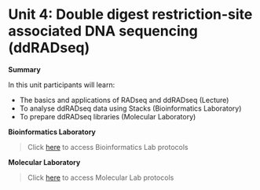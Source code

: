 # Unit 4: Double digest restriction-site associated DNA sequencing (ddRADseq)
**Summary**

In this unit participants will learn:

* The basics and applications of RADseq and ddRADseq (Lecture)
* To analyse ddRADseq data using Stacks (Bioinformatics Laboratory) 
* To prepare ddRADseq libraries (Molecular Laboratory)

**Bioinformatics Laboratory** 
>Click [here](https://github.com/nhm-herpetology/museum-NGS-training/tree/main/Unit_04/Bioinformatics_Lab) to access Bioinformatics Lab protocols

**Molecular Laboratory** 
>Click [here](https://github.com/nhm-herpetology/museum-NGS-training/tree/main/Unit_04/Molecular_Lab) to access Molecular Lab protocols
